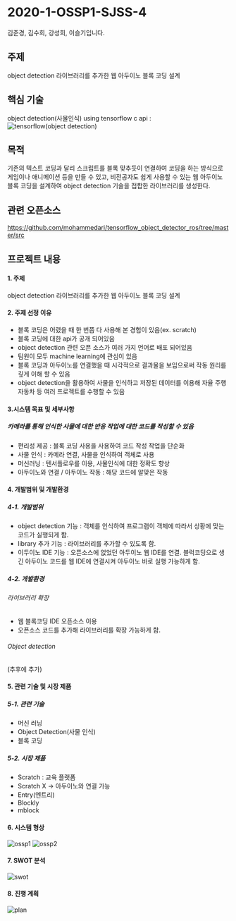 # 2020-1-OSSP1-SJSS-4
김준경, 김수희, 강성희, 이슬기입니다. 

## 주제
object detection 라이브러리를 추가한 웹 아두이노 블록 코딩 설계

## 핵심 기술
object detection(사물인식) 
using tensorflow c api :
![tensorflow(object detection)](https://user-images.githubusercontent.com/59370701/80907325-30464380-8d51-11ea-89aa-92bc55afc1fa.JPG)

## 목적
기존의 텍스트 코딩과 달리 스크립트를 블록 맞추듯이 연결하여 코딩을 하는 방식으로 게임이나 애니메이션 등을 만들 수 있고, 비전공자도 쉽게 사용할 수 있는 웹 아두이노 블록 코딩을 설계하여 object detection 기술을 접합한 라이브러리를 생성한다.

## 관련 오픈소스
https://github.com/mohammedari/tensorflow_object_detector_ros/tree/master/src

## 프로젝트 내용

#### 1. 주제
object detection 라이브러리를 추가한 웹 아두이노 블록 코딩 설계

#### 2. 주제 선정 이유
- 블록 코딩은 어렸을 때 한 번쯤 다 사용해 본 경험이 있음(ex. scratch)
- 블록 코딩에 대한 api가 공개 되어있음
- object detection 관련 오픈 소스가 여러 가지 언어로 배포 되어있음
- 팀원이 모두 machine learning에 관심이 있음
- 블록 코딩과 아두이노를 연결했을 때 시각적으로 결과물을 보임으로써 작동 원리를 깊게 이해 할 수 있음
- object detection을 활용하여 사물을 인식하고 저장된 데이터를 이용해 자율 주행 자동차 등 여러 프로젝트를 수행할 수 있음

#### 3.시스템 목표 및 세부사항
##### 카메라를 통해 인식한 사물에 대한 반응 작업에 대한 코드를 작성할 수 있음
- 편리성 제공
	: 블록 코딩 사용을 사용하여 코드 작성 작업을 단순화
- 사물 인식 
	: 카메라 연결, 사물을 인식하여 객체로 사용
- 머신러닝
	: 텐서플로우를 이용, 사물인식에 대한 정확도 향상
- 아두이노와 연결 / 아두이노 작동
	: 해당 코드에 알맞은 작동

#### 4. 개발범위 및 개발환경
##### 4-1. 개발범위

 - object detection 기능
        : 객체를 인식하여 프로그램이 객체에 따라서 상황에 맞는 코드가 실행되게 함.
 - library 추가 기능
        : 라이브러리를 추가할 수 있도록 함.
 - 이두이노 IDE 기능
        : 오픈소스에 없었던 아두이노 웹 IDE를 연결.
	  블럭코딩으로 생긴 아두이노 코드를 웹 IDE에 연결시켜 아두이노 바로 실행 가능하게 함.

##### 4-2. 개발환경
###### 라이브러리 확장
 -  웹 블록코딩 IDE 오픈소스 이용
 -  오픈소스 코드를 추가해 라이브러리를 확장 가능하게 함.
###### Object detection
 (추후에 추가)
 
#### 5. 관련 기술 및 시장 제품
##### 5-1. 관련 기술
- 머신 러닝
- Object Detection(사물 인식)
- 블록 코딩 
 
##### 5-2. 시장 제품
- Scratch : 교육 플랫폼
- Scratch X → 아두이노와 연결 가능
- Entry(엔트리) 
- Blockly
- mblock

#### 6. 시스템 형상
![ossp1](https://user-images.githubusercontent.com/62641007/81142308-4d298380-8faa-11ea-8cf2-efdd6f14563e.PNG) 
![ossp2](https://user-images.githubusercontent.com/62641007/81142314-50247400-8faa-11ea-96e9-c1426baedc3f.PNG)

#### 7. SWOT 분석
![swot](https://user-images.githubusercontent.com/62641007/81142317-531f6480-8faa-11ea-9b18-1aa6e5928ae4.PNG)

#### 8. 진행 계획
![plan](https://user-images.githubusercontent.com/62641007/81142320-54e92800-8faa-11ea-879e-25c6abceceb8.PNG)
